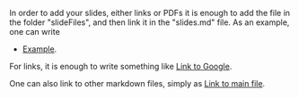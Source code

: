 In order to add your slides, either links or PDFs it is enough to add the file in the folder "slideFiles", and then link it in the "slides.md" file. As an example, one can write
- [Example](slideFiles/slides10OctDavide.pdf).

For links, it is enough to write something like [Link to Google](google.com). 

One can also link to other markdown files, simply as [Link to main file](slides.md).